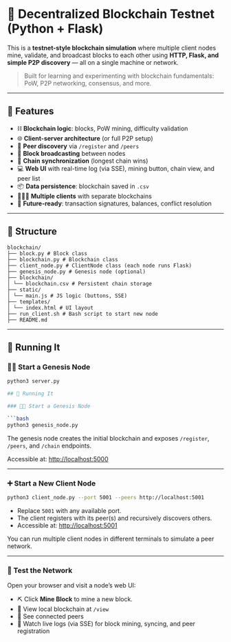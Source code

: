# 🧪 Decentralized Blockchain Testnet (Python + Flask)

This is a **testnet-style blockchain simulation** where multiple client nodes mine, validate, and broadcast blocks to each other using **HTTP, Flask, and simple P2P discovery** — all on a single machine or network.

> Built for learning and experimenting with blockchain fundamentals: PoW, P2P networking, consensus, and more.

---

## 🧱 Features

- ⛓️ **Blockchain logic**: blocks, PoW mining, difficulty validation
- 🌐 **Client-server architecture** (or full P2P setup)
- 📡 **Peer discovery** via `/register` and `/peers`
- 🔁 **Block broadcasting** between nodes
- 🧠 **Chain synchronization** (longest chain wins)
- 💻 **Web UI** with real-time log (via SSE), mining button, chain view, and peer list
- 📦 **Data persistence**: blockchain saved in `.csv`
- 🧑‍🤝‍🧑 **Multiple clients** with separate blockchains
- 🔐 **Future-ready**: transaction signatures, balances, conflict resolution

---

## 📁 Structure

```
blockchain/ 
├── block.py # Block class
├── blockchain.py # Blockchain class
├── client_node.py # ClientNode class (each node runs Flask)
├── genesis_node.py # Genesis node (optional)
├── blockchain/
│ └── blockchain.csv # Persistent chain storage
├── static/
│ └── main.js # JS logic (buttons, SSE)
├── templates/
│ └── index.html # UI layout
├── run_client.sh # Bash script to start new node
├── README.md
```

---

## 🚀 Running It

### 🧑‍💻 Start a Genesis Node

```bash
python3 server.py

## 🚀 Running It

### 🧑‍💻 Start a Genesis Node

```bash
python3 genesis_node.py
```

The genesis node creates the initial blockchain and exposes `/register`, `/peers`, and `/chain` endpoints.

Accessible at: [http://localhost:5000](http://localhost:5000)

---

### ➕ Start a New Client Node

```bash
python3 client_node.py --port 5001 --peers http://localhost:5001
```

- Replace `5001` with any available port.
- The client registers with its peer(s) and recursively discovers others.
- Accessible at: [http://localhost:5001](http://localhost:5001)

You can run multiple client nodes in different terminals to simulate a peer network.

---

### 🧪 Test the Network

Open your browser and visit a node’s web UI:

- ⛏️ Click **Mine Block** to mine a new block.
- 🔗 View local blockchain at `/view`
- 📡 See connected peers
- 📢 Watch live logs (via SSE) for block mining, syncing, and peer registration
